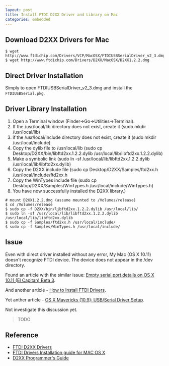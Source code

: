 ```yaml
---
layout: post
title: Install FTDI D2XX Driver and Library on Mac
categories: embedded
---
```


## Download D2XX Drivers for Mac

```
$ wget http://www.ftdichip.com/Drivers/VCP/MacOSX/FTDIUSBSerialDriver_v2_3.dmg
$ wget http://www.ftdichip.com/Drivers/D2XX/MacOSX/D2XX1.2.2.dmg
```

## Direct Driver Installation

Simply to open FTDIUSBSerialDriver_v2_3.dmg and install the `FTDIUSBSerial.pkg`.

## Driver Library Installation

1. Open a Terminal window (Finder->Go->Utilities->Terminal).
2. If the /usr/local/lib directory does not exist, create it (sudo mkdir /usr/local/lib)
3. if the /usr/local/include directory does not exist, create it (sudo mkdir /usr/local/include)
4. Copy the dylib file to /usr/local/lib (sudo cp Desktop/D2XX/bin/libftd2xx.1.2.2.dylib /usr/local/lib/libftd2xx.1.2.2.dylib)
5. Make a symbolic link (sudo ln -sf /usr/local/lib/libftd2xx.1.2.2.dylib /usr/local/lib/libftd2xx.dylib)
6. Copy the D2XX include file (sudo cp Desktop/D2XX/Samples/ftd2xx.h /usr/local/include/ftd2xx.h
7. Copy the WinTypes include file (sudo cp Desktop/D2XX/Samples/WinTypes.h /usr/local/include/WinTypes.h)
8. You have now successfully installed the D2XX library.)

```
# mount D2XX1.2.2.dmg (assume mounted to /Volumes/release)
$ cd /Volumes/release
$ sudo cp -f D2XX/bin/libftd2xx.1.2.2.dylib /usr/local/lib/
$ sudo ln -sf /usr/local/lib/libftd2xx.1.2.2.dylib /usr/local/lib/libftd2xx.dylib
$ sudo cp -f Samples/ftd2xx.h /usr/local/include/
$ sudo cp -f Samples/WinTypes.h /usr/local/include/
```

## Issue

Even with direct driver installed without any error, My Mac (OS X 10.11) doesn't recognize FTDI device.
The device does not appear in the /dev directory.

Found an article with the similar issue: [Empty serial port details on OS X 10.11 (El Capitan) Beta 3](https://github.com/voodootikigod/node-serialport/issues/552).

And another article - [How to Install FTDI Drivers](https://learn.sparkfun.com/tutorials/how-to-install-ftdi-drivers/mac).

Yet anther article - [OS X Mavericks (10.9): USB/Serial Driver Setup](http://ewen.mcneill.gen.nz/blog/entry/2014-05-25-os-x-mavericks-usb-serial/).

Not investigate this discussion yet.

> TODO

## Reference

- [FTDI D2XX Drivers](http://www.ftdichip.com/Drivers/D2XX.htm)
- [FTDI Drivers Installation guide for MAC OS X](http://www.ftdichip.com/Support/Documents/AppNotes/AN_134_FTDI_Drivers_Installation_Guide_for_MAC_OSX.pdf)
- [D2XX Programmer's Guide](http://www.ftdichip.com/Support/Documents/ProgramGuides/D2XX_Programmer's_Guide(FT_000071).pdf)

